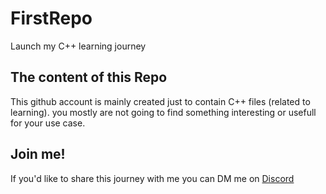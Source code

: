 # FirstRepo
Launch my C++ learning journey
## The content of this Repo
This github account is mainly created just to contain C++ files (related to learning).
you mostly are not going to find something interesting or usefull for your use case.
## Join me!
If you'd like to share this journey with me you can DM me on [Discord](https://discordapp.com/channels/@me/1268170235886833685/)
